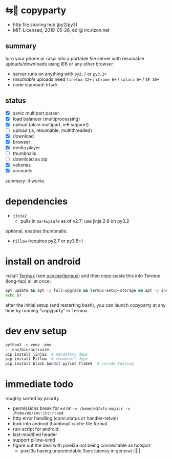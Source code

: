 # ⇆🎉 copyparty

* http file sharing hub (py2/py3)
* MIT-Licensed, 2019-05-26, ed @ irc.rizon.net

## summary

turn your phone or raspi into a portable file server with resumable uploads/downloads using IE6 or any other browser

* server runs on anything with `py2.7` or `py3.2+`
* *resumable* uploads need `firefox 12+` / `chrome 6+` / `safari 6+` / `IE 10+`
* code standard: `black`

## status

* [x] sanic multipart parser
* [x] load balancer (multiprocessing)
* [x] upload (plain multipart, ie6 support)
* [ ] upload (js, resumable, multithreaded)
* [x] download
* [x] browser
* [x] media player
* [ ] thumbnails
* [ ] download as zip
* [x] volumes
* [x] accounts

summary: it works


# dependencies

* `jinja2`
  * pulls in `markupsafe` as of v2.7; use jinja 2.6 on py3.2

optional, enables thumbnails:
* `Pillow` (requires py2.7 or py3.5+)


# install on android

install [Termux](https://termux.com/) (see [ocv.me/termux](https://ocv.me/termux/)) and then copy-paste this into Termux (long-tap) all at once:
```sh
apt update && apt -y full-upgrade && termux-setup-storage && apt -y install curl && cd && curl -L https://github.com/9001/copyparty/raw/master/scripts/copyparty-android.sh > copyparty-android.sh && chmod 755 copyparty-android.sh && ./copyparty-android.sh -h
echo $?
```

after the initial setup (and restarting bash), you can launch copyparty at any time by running "copyparty" in Termux


# dev env setup
```sh
python3 -m venv .env
. .env/bin/activate
pip install jinja2  # mandatory deps
pip install Pillow  # thumbnail deps
pip install black bandit pylint flake8  # vscode tooling
```


# immediate todo

roughly sorted by priority

* permissions break for `ed` on `-v /home/ed/vfs:moji:r -v /home/ed/inc:inc:r:aed`
* http error handling (conn.status or handler-retval)
* look into android thumbnail cache file format
* run-script for android
* last-modified header
* support pillow-simd
* figure out the deal with pixel3a not being connectable as hotspot
  * pixel3a having unpredictable 3sec latency in general :||||
